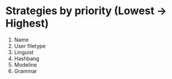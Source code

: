 # Strategies by priority (Lowest → Highest)

1. Name
2. User filetype
3. Linguist
4. Hashbang
5. Modeline
6. Grammar
